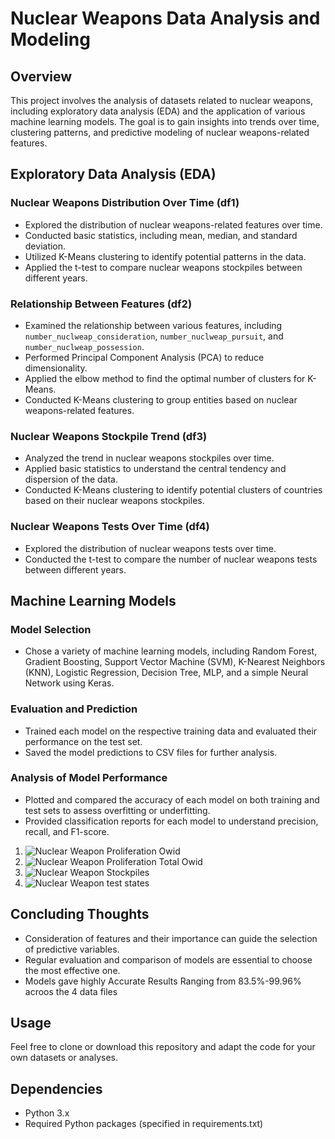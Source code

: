 # Nuclear Weapons Data Analysis and Modeling

## Overview

This project involves the analysis of datasets related to nuclear weapons, including exploratory data analysis (EDA) and the application of various machine learning models. The goal is to gain insights into trends over time, clustering patterns, and predictive modeling of nuclear weapons-related features.

## Exploratory Data Analysis (EDA)

### Nuclear Weapons Distribution Over Time (df1)

- Explored the distribution of nuclear weapons-related features over time.
- Conducted basic statistics, including mean, median, and standard deviation.
- Utilized K-Means clustering to identify potential patterns in the data.
- Applied the t-test to compare nuclear weapons stockpiles between different years.

### Relationship Between Features (df2)

- Examined the relationship between various features, including `number_nuclweap_consideration`, `number_nuclweap_pursuit`, and `number_nuclweap_possession`.
- Performed Principal Component Analysis (PCA) to reduce dimensionality.
- Applied the elbow method to find the optimal number of clusters for K-Means.
- Conducted K-Means clustering to group entities based on nuclear weapons-related features.

### Nuclear Weapons Stockpile Trend (df3)

- Analyzed the trend in nuclear weapons stockpiles over time.
- Applied basic statistics to understand the central tendency and dispersion of the data.
- Conducted K-Means clustering to identify potential clusters of countries based on their nuclear weapons stockpiles.

### Nuclear Weapons Tests Over Time (df4)

- Explored the distribution of nuclear weapons tests over time.
- Conducted the t-test to compare the number of nuclear weapons tests between different years.

## Machine Learning Models

### Model Selection

- Chose a variety of machine learning models, including Random Forest, Gradient Boosting, Support Vector Machine (SVM), K-Nearest Neighbors (KNN), Logistic Regression, Decision Tree, MLP, and a simple Neural Network using Keras.

### Evaluation and Prediction

- Trained each model on the respective training data and evaluated their performance on the test set.
- Saved the model predictions to CSV files for further analysis.

### Analysis of Model Performance

- Plotted and compared the accuracy of each model on both training and test sets to assess overfitting or underfitting.
- Provided classification reports for each model to understand precision, recall, and F1-score.

 1. ![Nuclear Weapon Proliferation Owid](https://github.com/adi271001/ML-Crate/blob/Nuclear-Weapons-Analysis/Nuclear%20Weapons%20Analysis/Images/nw18.PNG)
 2. ![Nuclear Weapon Proliferation Total Owid](https://github.com/adi271001/ML-Crate/blob/Nuclear-Weapons-Analysis/Nuclear%20Weapons%20Analysis/Images/nw18.PNG)
 3. ![Nuclear Weapon Stockpiles](https://github.com/adi271001/ML-Crate/blob/Nuclear-Weapons-Analysis/Nuclear%20Weapons%20Analysis/Images/nw18.PNG)
 4. ![Nuclear Weapon test states](https://github.com/adi271001/ML-Crate/blob/Nuclear-Weapons-Analysis/Nuclear%20Weapons%20Analysis/Images/nw18.PNG)

## Concluding Thoughts

- Consideration of features and their importance can guide the selection of predictive variables.
- Regular evaluation and comparison of models are essential to choose the most effective one.
- Models gave highly Accurate Results Ranging from 83.5%-99.96% acroos the 4 data files

## Usage

Feel free to clone or download this repository and adapt the code for your own datasets or analyses.

## Dependencies

- Python 3.x
- Required Python packages (specified in requirements.txt)

